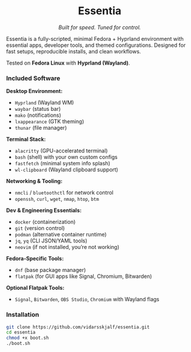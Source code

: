 <h1 align="center">Essentia</h1>
<p align="center"><i>Built for speed. Tuned for control.</i></p>

Essentia is a fully-scripted, minimal Fedora + Hyprland environment with essential apps, developer tools, and themed configurations. Designed for fast setups, reproducible installs, and clean workflows.

Tested on **Fedora Linux** with **Hyprland (Wayland)**.

### Included Software

**Desktop Environment:**
- `Hyprland` (Wayland WM)
- `waybar` (status bar)
- `mako` (notifications)
- `lxappearance` (GTK theming)
- `thunar` (file manager)

**Terminal Stack:**
- `alacritty` (GPU-accelerated terminal)
- `bash` (shell) with your own custom configs
- `fastfetch` (minimal system info splash)
- `wl-clipboard` (Wayland clipboard support)

**Networking & Tooling:**
- `nmcli` / `bluetoothctl` for network control
- `openssh`, `curl`, `wget`, `nmap`, `htop`, `btm`

**Dev & Engineering Essentials:**
- `docker` (containerization)
- `git` (version control)
- `podman` (alternative container runtime)
- `jq`, `yq` (CLI JSON/YAML tools)
- `neovim` (if not installed, you’re not working)

**Fedora-Specific Tools:**
- `dnf` (base package manager)
- `flatpak` (for GUI apps like Signal, Chromium, Bitwarden)

**Optional Flatpak Tools:**
- `Signal`, `Bitwarden`, `OBS Studio`, `Chromium` with Wayland flags

### Installation

```bash
git clone https://github.com/vidarsskjalf/essentia.git
cd essentia
chmod +x boot.sh
./boot.sh
```
